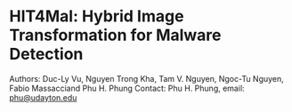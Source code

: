 # HIT4Mal: Hybrid Image Transformation for Malware Detection

  Authors: Duc-Ly Vu, Nguyen Trong Kha, Tam V. Nguyen, Ngoc-Tu Nguyen, Fabio Massacciand Phu H. Phung
  Contact: Phu H. Phung, email: phu@udayton.edu
